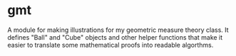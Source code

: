 # gmt
A module for making illustrations for my geometric measure theory class. It defines "Ball" and "Cube" objects and other helper functions that make it easier to translate some mathematical proofs into readable algorthms.
